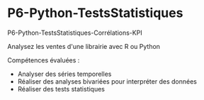# P6-Python-TestsStatistiques
P6-Python-TestsStatistiques-Corrélations-KPI

Analysez les ventes d'une librairie avec R ou Python

Compétences évaluées :
- Analyser des séries temporelles
- Réaliser des analyses bivariées pour interpréter des données
- Réaliser des tests statistiques

